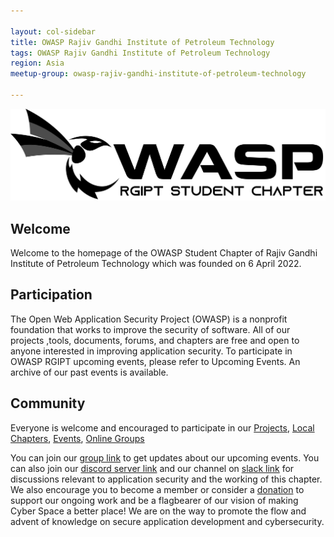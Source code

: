 ```yaml
---

layout: col-sidebar
title: OWASP Rajiv Gandhi Institute of Petroleum Technology
tags: OWASP Rajiv Gandhi Institute of Petroleum Technology
region: Asia
meetup-group: owasp-rajiv-gandhi-institute-of-petroleum-technology

---
```



<img src="./assets/images/WIthout bg.png"/>


## Welcome
Welcome to the homepage of the OWASP Student Chapter of Rajiv Gandhi Institute of Petroleum Technology which was founded on 6 April 2022.

## Participation
The Open Web Application Security Project (OWASP) is a nonprofit foundation that works to improve the security of software. All of our projects ,tools, documents, forums, and chapters are free and open to anyone interested in improving application security.
To participate in OWASP RGIPT upcoming events, please refer to Upcoming Events. An archive of our past events is available. 

## Community

Everyone is welcome and encouraged to participate in our [Projects](/projects/), [Local Chapters](/chapters/), [Events](/events/), [Online Groups](https://groups.google.com/a/owasp.com/)

You can join our [group link](#) to get updates about our upcoming events. You can also join our [discord server link](#) and our channel on [slack link](#) for discussions relevant to application security and the working of this chapter.
We also encourage you to become a member or consider a [donation](#) to support our ongoing work and be a flagbearer of our vision of making Cyber Space a better place!
We are on the way to promote the flow and advent of knowledge on secure application development and cybersecurity.
